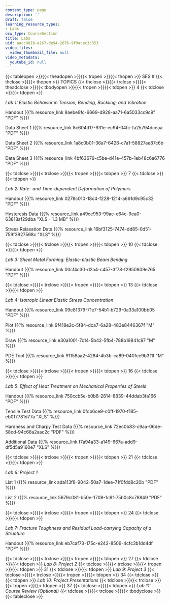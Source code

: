 ```yaml
---
content_type: page
description: ''
draft: false
learning_resource_types:
- Labs
ocw_type: CourseSection
title: Labs
uid: aacc981b-a167-de94-2676-9f9acac3c353
video_files:
  video_thumbnail_file: null
video_metadata:
  youtube_id: null
---
```

{{< tableopen >}}{{< theadopen >}}{{< tropen >}}{{< thopen >}}
SES #
{{< thclose >}}{{< thopen >}}
TOPICS
{{< thclose >}}{{< trclose >}}{{< theadclose >}}{{< tbodyopen >}}{{< tropen >}}{{< tdopen >}}
4
{{< tdclose >}}{{< tdopen >}}

_Lab 1: Elastic Behavior in Tension, Bending, Buckling, and Vibration_

Handout ({{% resource_link 9aebe9fc-6669-d928-aa71-6a5033cc9c9f "PDF" %}})

Data Sheet 1 ({{% resource_link 8c604d17-931e-ec94-04fc-fa25794dceaa "PDF" %}})

Data Sheet 2 ({{% resource_link 1a8c0b01-36a7-6426-c7a1-58827ae87c6b "PDF" %}})

Data Sheet 3 ({{% resource_link 4bf63679-c5be-d41e-457b-1eb48c6a6776 "PDF" %}})

{{< tdclose >}}{{< trclose >}}{{< tropen >}}{{< tdopen >}}
7
{{< tdclose >}}{{< tdopen >}}

_Lab 2: Rate- and Time-dependent Deformation of Polymers_

Handout ({{% resource_link 0278c010-18c4-f228-1214-a661d9c95c32 "PDF" %}})

Hysteresis Data ({{% resource_link a49ce953-99ae-e64c-9ea0-63818af29dba "XLS - 1.3 MB" %}})

Stress Relaxation Data ({{% resource_link 16bf3125-7474-dd85-0d51-759f3927568c "XLS" %}})

{{< tdclose >}}{{< trclose >}}{{< tropen >}}{{< tdopen >}}
10
{{< tdclose >}}{{< tdopen >}}

_Lab 3: Sheet Metal Forming: Elastic-plastic Beam Bending_

Handout ({{% resource_link 00cf4c30-d2a4-c457-3f78-f2950809e765 "PDF" %}})

{{< tdclose >}}{{< trclose >}}{{< tropen >}}{{< tdopen >}}
13
{{< tdclose >}}{{< tdopen >}}

_Lab 4: Isotropic Linear Elastic Stress Concentration_

Handout ({{% resource_link 09e81379-71e7-54b1-b729-0a33a100bb05 "PDF" %}})

Plot ({{% resource_link 9f418e2c-5f84-dca7-6a28-483e8446367f "M" %}})

Draw ({{% resource_link e30a1001-7c14-5b42-5fb4-788b19841c97 "M" %}})

PDE Tool ({{% resource_link 91158aa2-4284-4b3b-ca89-040fce9b3f1f "M" %}})

{{< tdclose >}}{{< trclose >}}{{< tropen >}}{{< tdopen >}}
16
{{< tdclose >}}{{< tdopen >}}

_Lab 5: Effect of Heat Treatment on Mechanical Properties of Steels_

Handout ({{% resource_link 750ccb5e-b0b8-2814-8839-44ddab3fa166 "PDF" %}})

Tensile Test Data ({{% resource_link 0fcb6ce9-c0ff-1970-f185-eb017781d77a "XLS" %}})

Hardness and Charpy Test Data ({{% resource_link 72ec0b83-c9aa-06de-58cd-94c68a2aac2c "PDF" %}})

Additional Data ({{% resource_link f7a94a33-a149-667a-add9-df5d5a9160e7 "XLS" %}})

{{< tdclose >}}{{< trclose >}}{{< tropen >}}{{< tdopen >}}
21
{{< tdclose >}}{{< tdopen >}}

_Lab 6: Project 1_

List 1 ({{% resource_link ada113f8-9042-50a7-1dee-71f0fdd8c20b "PDF" %}})

List 2 ({{% resource_link 5679c081-b50e-1708-1c9f-75b0c8c78849 "PDF" %}})

{{< tdclose >}}{{< trclose >}}{{< tropen >}}{{< tdopen >}}
24
{{< tdclose >}}{{< tdopen >}}

_Lab 7: Fracture Toughness and Residual Load-carrying Capacity of a Structure_

Handout ({{% resource_link eb7caf73-175c-e242-8509-4cfc3b1dd4df "PDF" %}})

{{< tdclose >}}{{< trclose >}}{{< tropen >}}{{< tdopen >}}
27
{{< tdclose >}}{{< tdopen >}}
_Lab 8: Project 2_
{{< tdclose >}}{{< trclose >}}{{< tropen >}}{{< tdopen >}}
31
{{< tdclose >}}{{< tdopen >}}
_Lab 9: Project 3_
{{< tdclose >}}{{< trclose >}}{{< tropen >}}{{< tdopen >}}
34
{{< tdclose >}}{{< tdopen >}}
_Lab 10: Project Presentations_
{{< tdclose >}}{{< trclose >}}{{< tropen >}}{{< tdopen >}}
37
{{< tdclose >}}{{< tdopen >}}
_Lab 11: Course Review (Optional)_
{{< tdclose >}}{{< trclose >}}{{< tbodyclose >}}{{< tableclose >}}